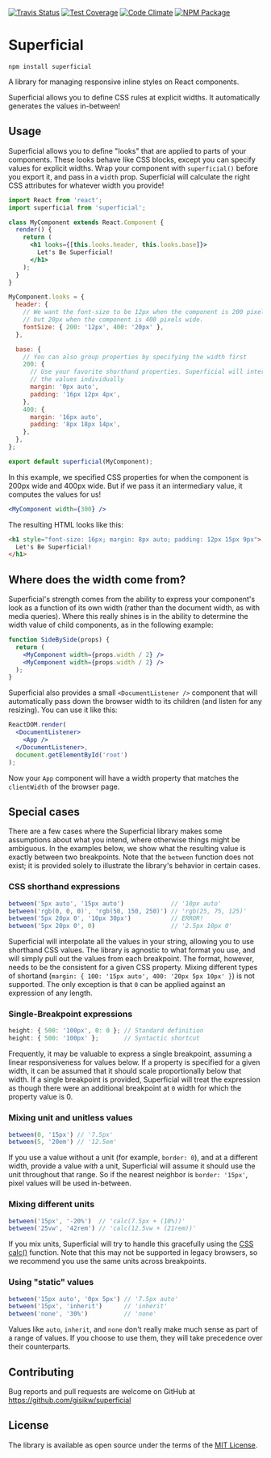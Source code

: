 [![Travis Status][trav_img]][trav_site]
[![Test Coverage][cov_img]][cov_site]
[![Code Climate][code_img]][code_site]
[![NPM Package][npm_img]][npm_site]

# Superficial

```
npm install superficial
```

A library for managing responsive inline styles on React components.

Superficial allows you to define CSS rules at explicit widths. It automatically
generates the values in-between!

## Usage

Superficial allows you to define "looks" that are applied to parts of your
components. These looks behave like CSS blocks, except you can specify values
for explicit widths. Wrap your component with `superficial()` before you export
it, and pass in a `width` prop. Superficial will calculate the right CSS
attributes for whatever width you provide!

```jsx
import React from 'react';
import superficial from 'superficial';

class MyComponent extends React.Component {
  render() {
    return (
      <h1 looks={[this.looks.header, this.looks.base]}>
        Let's Be Superficial!
      </h1>
    );
  }
}

MyComponent.looks = {
  header: {
    // We want the font-size to be 12px when the component is 200 pixels wide,
    // but 20px when the component is 400 pixels wide.
    fontSize: { 200: '12px', 400: '20px' },
  },

  base: {
    // You can also group properties by specifying the width first
    200: {
      // Use your favorite shorthand properties. Superficial will interpolate
      // the values individually
      margin: '0px auto',
      padding: '16px 12px 4px',
    },
    400: {
      margin: '16px auto',
      padding: '8px 18px 14px',
    },
  },
};

export default superficial(MyComponent);
```

In this example, we specified CSS properties for when the component is 200px
wide and 400px wide. But if we pass it an intermediary value, it computes the
values for us!

```jsx
<MyComponent width={300} />
```

The resulting HTML looks like this:

```html
<h1 style="font-size: 16px; margin: 8px auto; padding: 12px 15px 9px">
  Let's Be Superficial!
</h1>
```

## Where does the width come from?

Superficial's strength comes from the ability to express your component's look
as a function of its own width (rather than the document width, as with media
queries). Where this really shines is in the ability to determine the width
value of child components, as in the following example:

```jsx
function SideBySide(props) {
  return (
    <MyComponent width={props.width / 2} />
    <MyComponent width={props.width / 2} />
  );
}
```

Superficial also provides a small `<DocumentListener />` component that will
automatically pass down the browser width to its children (and listen for any
resizing). You can use it like this:

```jsx
ReactDOM.render(
  <DocumentListener>
    <App />
  </DocumentListener>,
  document.getElementById('root')
);
```

Now your `App` component will have a width property that matches the
`clientWidth` of the browser page.

## Special cases

There are a few cases where the Superficial library makes some assumptions
about what you intend, where otherwise things might be ambiguous. In the
examples below, we show what the resulting value is exactly between two
breakpoints. Note that the `between` function does not exist; it is provided
solely to illustrate the library's behavior in certain cases.

### CSS shorthand expressions
```js
between('5px auto', '15px auto')             // '10px auto'
between('rgb(0, 0, 0)', 'rgb(50, 150, 250)') // 'rgb(25, 75, 125)'
between('5px 20px 0', '10px 30px')           // ERROR!
between('5px 20px 0', 0)                     // '2.5px 10px 0'
```

Superficial will interpolate all the values in your string, allowing you to use
shorthand CSS values. The library is agnostic to what format you use, and will
simply pull out the values from each breakpoint. The format, however, needs to
be the consistent for a given CSS property. Mixing different types of shortand
(`margin: { 100: '15px auto', 400: '20px 5px 10px' }`) is not supported. The
only exception is that `0` can be applied against an expression of any length.

### Single-Breakpoint expressions
```js
height: { 500: '100px', 0: 0 }; // Standard definition
height: { 500: '100px' };       // Syntactic shortcut
```

Frequently, it may be valuable to express a single breakpoint, assuming a
linear responsiveness for values below. If a property is specified for a given
width, it can be assumed that it should scale proportionally below that width.
If a single breakpoint is provided, Superficial will treat the expression as
though there were an additional breakpoint at `0` width for which the property
value is 0.

### Mixing unit and unitless values
```js
between(0, '15px') // '7.5px'
between(5, '20em') // '12.5em'
```

If you use a value without a unit (for example, `border: 0`), and at a
different width, provide a value *with* a unit, Superficial will assume it
should use the unit throughout that range. So if the nearest neighbor is
`border: '15px'`, pixel values will be used in-between.

### Mixing different units

```js
between('15px', '-20%')  // 'calc(7.5px + (10%))'
between('25vw', '42rem') // 'calc(12.5vw + (21rem))'
```

If you mix units, Superficial will try to handle this gracefully using the [CSS
calc()](https://developer.mozilla.org/en-US/docs/Web/CSS/calc) function. Note
that this may not be supported in legacy browsers, so we recommend you use the
same units across breakpoints.

### Using "static" values

```js
between('15px auto', '0px 5px') // '7.5px auto'
between('15px', 'inherit')      // 'inherit'
between('none', '30%')          // 'none'
```

Values like `auto`, `inherit`, and `none` don't really make much sense as part
of a range of values. If you choose to use them, they will take precedence over
their counterparts.

## Contributing

Bug reports and pull requests are welcome on GitHub at
https://github.com/gisikw/superficial

## License

The library is available as open source under the terms of the [MIT
License](http://opensource.org/licenses/MIT).

[trav_img]: https://api.travis-ci.org/gisikw/superficial.svg
[trav_site]: https://travis-ci.org/gisikw/superficial
[cov_img]: https://codeclimate.com/github/gisikw/superficial/badges/coverage.svg
[cov_site]: https://codeclimate.com/github/gisikw/superficial/coverage
[code_img]: https://codeclimate.com/github/gisikw/superficial/badges/gpa.svg
[code_site]: https://codeclimate.com/github/gisikw/superficial
[npm_img]: https://img.shields.io/npm/v/superficial.svg
[npm_site]: https://www.npmjs.com/package/superficial
